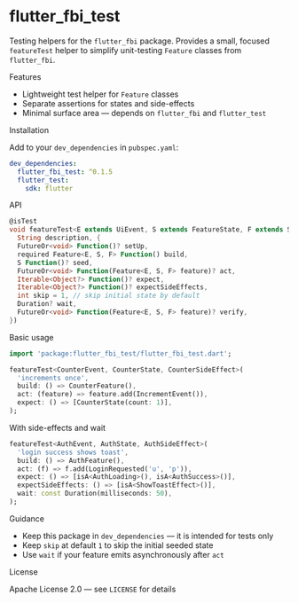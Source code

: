 # flutter_fbi_test

Testing helpers for the `flutter_fbi` package. Provides a small, focused
`featureTest` helper to simplify unit-testing `Feature` classes from
`flutter_fbi`.

Features

- Lightweight test helper for `Feature` classes
- Separate assertions for states and side-effects
- Minimal surface area — depends on `flutter_fbi` and `flutter_test`

Installation

Add to your `dev_dependencies` in `pubspec.yaml`:

```yaml
dev_dependencies:
  flutter_fbi_test: ^0.1.5
  flutter_test:
    sdk: flutter
```

API

```dart
@isTest
void featureTest<E extends UiEvent, S extends FeatureState, F extends SideEffect>(
  String description, {
  FutureOr<void> Function()? setUp,
  required Feature<E, S, F> Function() build,
  S Function()? seed,
  FutureOr<void> Function(Feature<E, S, F> feature)? act,
  Iterable<Object?> Function()? expect,
  Iterable<Object?> Function()? expectSideEffects,
  int skip = 1, // skip initial state by default
  Duration? wait,
  FutureOr<void> Function(Feature<E, S, F> feature)? verify,
})
```

Basic usage

```dart
import 'package:flutter_fbi_test/flutter_fbi_test.dart';

featureTest<CounterEvent, CounterState, CounterSideEffect>(
  'increments once',
  build: () => CounterFeature(),
  act: (feature) => feature.add(IncrementEvent()),
  expect: () => [CounterState(count: 1)],
);
```

With side-effects and wait

```dart
featureTest<AuthEvent, AuthState, AuthSideEffect>(
  'login success shows toast',
  build: () => AuthFeature(),
  act: (f) => f.add(LoginRequested('u', 'p')),
  expect: () => [isA<AuthLoading>(), isA<AuthSuccess>()],
  expectSideEffects: () => [isA<ShowToastEffect>()],
  wait: const Duration(milliseconds: 50),
);
```

Guidance

- Keep this package in `dev_dependencies` — it is intended for tests only
- Keep `skip` at default `1` to skip the initial seeded state
- Use `wait` if your feature emits asynchronously after `act`

License

Apache License 2.0 — see `LICENSE` for details
